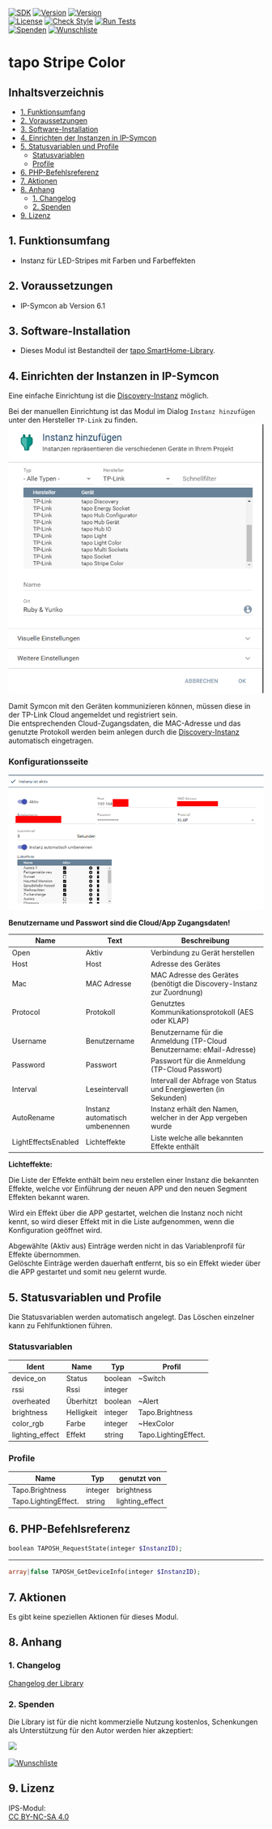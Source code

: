 [![SDK](https://img.shields.io/badge/Symcon-PHPModul-red.svg)](https://www.symcon.de/service/dokumentation/entwicklerbereich/sdk-tools/sdk-php/)
[![Version](https://img.shields.io/badge/Modul%20Version-1.70-blue.svg)](https://community.symcon.de/t/modul-tp-link-tapo-smarthome/131865)
[![Version](https://img.shields.io/badge/Symcon%20Version-6.1%20%3E-green.svg)](https://www.symcon.de/service/dokumentation/installation/migrationen/v60-v61-q1-2022/)  
[![License](https://img.shields.io/badge/License-CC%20BY--NC--SA%204.0-green.svg)](https://creativecommons.org/licenses/by-nc-sa/4.0/)
[![Check Style](https://github.com/Nall-chan/tapoSmartHome/workflows/Check%20Style/badge.svg)](https://github.com/Nall-chan/tapo-SmartHome/actions)
[![Run Tests](https://github.com/Nall-chan/tapoSmartHome/workflows/Run%20Tests/badge.svg)](https://github.com/Nall-chan/tapo-SmartHome/actions)  
[![Spenden](https://www.paypalobjects.com/de_DE/DE/i/btn/btn_donate_SM.gif)](#2-spenden)
[![Wunschliste](https://img.shields.io/badge/Wunschliste-Amazon-ff69fb.svg)](#2-spenden)  
# tapo Stripe Color <!-- omit in toc -->

## Inhaltsverzeichnis <!-- omit in toc -->

- [1. Funktionsumfang](#1-funktionsumfang)
- [2. Voraussetzungen](#2-voraussetzungen)
- [3. Software-Installation](#3-software-installation)
- [4. Einrichten der Instanzen in IP-Symcon](#4-einrichten-der-instanzen-in-ip-symcon)
- [5. Statusvariablen und Profile](#5-statusvariablen-und-profile)
  - [Statusvariablen](#statusvariablen)
  - [Profile](#profile)
- [6. PHP-Befehlsreferenz](#6-php-befehlsreferenz)
- [7. Aktionen](#7-aktionen)
- [8. Anhang](#8-anhang)
  - [1. Changelog](#1-changelog)
  - [2. Spenden](#2-spenden)
- [9. Lizenz](#9-lizenz)


## 1. Funktionsumfang

 - Instanz für LED-Stripes mit Farben und Farbeffekten 
 
## 2. Voraussetzungen

- IP-Symcon ab Version 6.1 

## 3. Software-Installation

* Dieses Modul ist Bestandteil der [tapo SmartHome-Library](../README.md#3-software-installation).  
  
## 4. Einrichten der Instanzen in IP-Symcon

Eine einfache Einrichtung ist die [Discovery-Instanz](../Tapo%20Discovery/README.md) möglich.  

Bei der manuellen Einrichtung ist das Modul im Dialog `Instanz hinzufügen` unter den Hersteller `TP-Link` zu finden.  
![Instanz hinzufügen](../imgs/module.png)  

Damit Symcon mit den Geräten kommunizieren können, müssen diese in der TP-Link Cloud angemeldet und registriert sein.  
Die entsprechenden Cloud-Zugangsdaten, die MAC-Adresse und das genutzte Protokoll werden beim anlegen durch die [Discovery-Instanz](../Tapo%20Discovery/README.md) automatisch eingetragen.

 ### Konfigurationsseite <!-- omit in toc -->

![Config](imgs/config.png)  

**Benutzername und Passwort sind die Cloud/App Zugangsdaten!**  

| Name                | Text                           | Beschreibung                                                           |
| ------------------- | ------------------------------ | ---------------------------------------------------------------------- |
| Open                | Aktiv                          | Verbindung zu Gerät herstellen                                         |
| Host                | Host                           | Adresse des Gerätes                                                    |
| Mac                 | MAC Adresse                    | MAC Adresse des Gerätes (benötigt die Discovery-Instanz zur Zuordnung) |
| Protocol            | Protokoll                      | Genutztes Kommunikationsprotokoll (AES oder KLAP)                      |
| Username            | Benutzername                   | Benutzername für die Anmeldung (TP-Cloud Benutzername: eMail-Adresse)  |
| Password            | Passwort                       | Passwort für die Anmeldung (TP-Cloud Passwort)                         |
| Interval            | Leseintervall                  | Intervall der Abfrage von Status und Energiewerten (in Sekunden)       |
| AutoRename          | Instanz automatisch umbenennen | Instanz erhält den Namen, welcher in der App vergeben wurde            |
| LightEffectsEnabled | Lichteffekte                   | Liste welche alle bekannten Effekte enthält                            |

**Lichteffekte:**

Die Liste der Effekte enthält beim neu erstellen einer Instanz die bekannten Effekte, welche vor Einführung der neuen APP und den neuen Segment Effekten bekannt waren.  

Wird ein Effekt über die APP gestartet, welchen die Instanz noch nicht kennt, so wird dieser Effekt mit in die Liste aufgenommen, wenn die Konfiguration geöffnet wird.

Abgewählte (Aktiv aus) Einträge werden nicht in das Variablenprofil für Effekte übernommen.  
Gelöschte Einträge werden dauerhaft entfernt, bis so ein Effekt wieder über die APP gestartet und somit neu gelernt wurde.  

## 5. Statusvariablen und Profile

Die Statusvariablen werden automatisch angelegt. Das Löschen einzelner kann zu Fehlfunktionen führen.

### Statusvariablen
| Ident           | Name       | Typ     | Profil                          |
| --------------- | ---------- | ------- | ------------------------------- |
| device_on       | Status     | boolean | ~Switch                         |
| rssi            | Rssi       | integer |                                 |
| overheated      | Überhitzt  | boolean | ~Alert                          |
| brightness      | Helligkeit | integer | Tapo.Brightness                 |
| color_rgb       | Farbe      | integer | ~HexColor                       |
| lighting_effect | Effekt     | string  | Tapo.LightingEffect.<InstanzID> |


### Profile
| Name                            | Typ     | genutzt von     |
| ------------------------------- | ------- | --------------- |
| Tapo.Brightness                 | integer | brightness      |
| Tapo.LightingEffect.<InstanzID> | string  | lighting_effect |

## 6. PHP-Befehlsreferenz

``` php
boolean TAPOSH_RequestState(integer $InstanzID);
```
---  
``` php
array|false TAPOSH_GetDeviceInfo(integer $InstanzID);
```

## 7. Aktionen

Es gibt keine speziellen Aktionen für dieses Modul.  

## 8. Anhang

### 1. Changelog

[Changelog der Library](../README.md#1-changelog)

### 2. Spenden

  Die Library ist für die nicht kommerzielle Nutzung kostenlos, Schenkungen als Unterstützung für den Autor werden hier akzeptiert:  

<a href="https://www.paypal.com/donate?hosted_button_id=G2SLW2MEMQZH2" target="_blank"><img src="https://www.paypalobjects.com/de_DE/DE/i/btn/btn_donate_LG.gif" border="0" /></a>

[![Wunschliste](https://img.shields.io/badge/Wunschliste-Amazon-ff69fb.svg)](https://www.amazon.de/hz/wishlist/ls/YU4AI9AQT9F?ref_=wl_share) 


## 9. Lizenz

  IPS-Modul:  
  [CC BY-NC-SA 4.0](https://creativecommons.org/licenses/by-nc-sa/4.0/)  
  